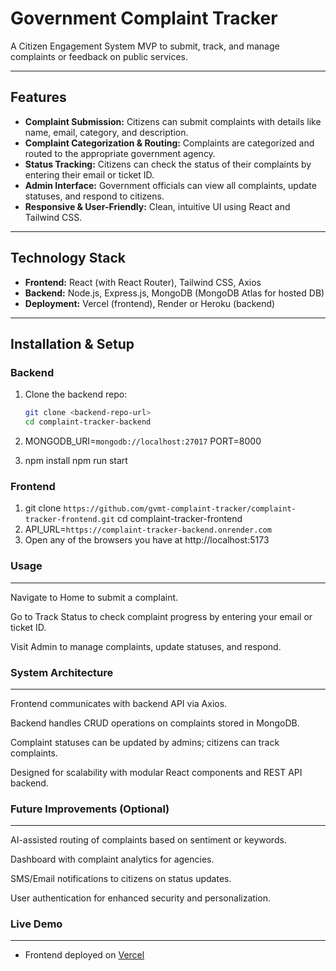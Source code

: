 # Government Complaint Tracker

A Citizen Engagement System MVP to submit, track, and manage complaints or feedback on public services.

---

## Features

- **Complaint Submission:** Citizens can submit complaints with details like name, email, category, and description.
- **Complaint Categorization & Routing:** Complaints are categorized and routed to the appropriate government agency.
- **Status Tracking:** Citizens can check the status of their complaints by entering their email or ticket ID.
- **Admin Interface:** Government officials can view all complaints, update statuses, and respond to citizens.
- **Responsive & User-Friendly:** Clean, intuitive UI using React and Tailwind CSS.

---

## Technology Stack

- **Frontend:** React (with React Router), Tailwind CSS, Axios
- **Backend:** Node.js, Express.js, MongoDB (MongoDB Atlas for hosted DB)
- **Deployment:** Vercel (frontend), Render or Heroku (backend)

---

## Installation & Setup

### Backend

1. Clone the backend repo:

   ```bash
   git clone <backend-repo-url>
   cd complaint-tracker-backend

   ```

2. MONGODB_URI=`mongodb://localhost:27017`
   PORT=8000

3. npm install
   npm run start

### Frontend

1.  git clone `https://github.com/gvmt-complaint-tracker/complaint-tracker-frontend.git`
    cd complaint-tracker-frontend
2.  API_URL=`https://complaint-tracker-backend.onrender.com`
3.  Open any of the browsers you have at http://localhost:5173

### Usage

---

Navigate to Home to submit a complaint.

Go to Track Status to check complaint progress by entering your email or ticket ID.

Visit Admin to manage complaints, update statuses, and respond.

### System Architecture

---

Frontend communicates with backend API via Axios.

Backend handles CRUD operations on complaints stored in MongoDB.

Complaint statuses can be updated by admins; citizens can track complaints.

Designed for scalability with modular React components and REST API backend.

### Future Improvements (Optional)

---

AI-assisted routing of complaints based on sentiment or keywords.

Dashboard with complaint analytics for agencies.

SMS/Email notifications to citizens on status updates.

User authentication for enhanced security and personalization.

### Live Demo

---

- Frontend deployed on [Vercel](https://gvt-complaint-tracker.vercel.app)
